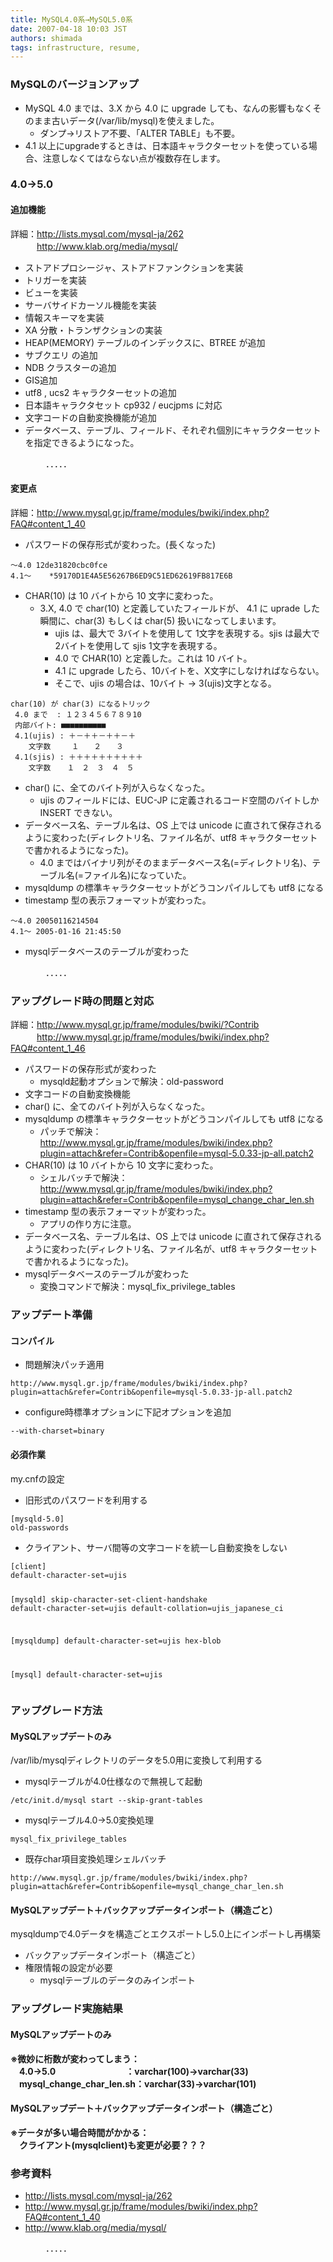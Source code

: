 ```yaml
---
title: MySQL4.0系→MySQL5.0系
date: 2007-04-18 10:03 JST
authors: shimada
tags: infrastructure, resume, 
---
```

<div class="day">
    <div class="body">
    <div class="section">
      <h3><a name="l1"><span class="sanchor"> </span></a>MySQLのバージョンアップ</h3>
<ul>
<li>MySQL 4.0 までは、3.X から 4.0 に upgrade しても、なんの影響もなくそのまま古いデータ(/var/lib/mysql)を使えました。<ul>

<li>ダンプ→リストア不要、「ALTER TABLE」も不要。</li>
</ul></li>
<li>4.1 以上にupgradeするときは、日本語キャラクターセットを使っている場合、注意しなくてはならない点が複数存在します。</li>
</ul>
<!--more-->
<h3><a name="l2"><span class="sanchor"> </span></a>4.0→5.0</h3>
<h4><a name="l3"> </a>追加機能</h4>
<p>詳細：<a href="http://lists.mysql.com/mysql-ja/262" class="external">http://lists.mysql.com/mysql-ja/262</a><br>　　　<a href="http://www.klab.org/media/mysql/" class="external">http://www.klab.org/media/mysql/</a></p>

<ul>
<li>ストアドプロシージャ、ストアドファンクションを実装</li>
<li>トリガーを実装</li>
<li>ビューを実装</li>
<li>サーバサイドカーソル機能を実装</li>
<li>情報スキーマを実装</li>
<li>XA 分散・トランザクションの実装</li>
<li>HEAP(MEMORY) テーブルのインデックスに、BTREE が追加</li>
<li>サブクエリ の追加</li>

<li>NDB クラスターの追加</li>
<li>GIS追加</li>
<li>utf8 , ucs2 キャラクターセットの追加</li>
<li>日本語キャラクタセット cp932 / eucjpms に対応</li>
<li>文字コードの自動変換機能が追加</li>
<li>データベース、テーブル、フィールド、それぞれ個別にキャラクターセットを指定できるようになった。</li>
</ul>
<p>　　　　．．．．．</p>
<h4><a name="l4"> </a>変更点</h4>

<p>詳細：<a href="http://www.mysql.gr.jp/frame/modules/bwiki/index.php?FAQ#content_1_40" class="external">http://www.mysql.gr.jp/frame/modules/bwiki/index.php?FAQ#content_1_40</a></p>
<ul>
<li>パスワードの保存形式が変わった。(長くなった)</li>
</ul>
<pre><code>～4.0	12de31820cbc0fce
4.1～	*59170D1E4A5E56267B6ED9C51ED62619FB817E6B
</code></pre>
<ul>
<li>CHAR(10) は 10 バイトから 10 文字に変わった。<ul>
<li>3.X, 4.0 で char(10) と定義していたフィールドが、 4.1 に uprade した瞬間に、char(3) もしくは char(5) 扱いになってしまいます。<ul>
<li>ujis は、最大で 3バイトを使用して 1文字を表現する。sjis は最大で 2バイトを使用して sjis 1文字を表現する。</li>
<li>4.0 で CHAR(10) と定義した。これは 10 バイト。</li>

<li>4.1 に upgrade したら、10バイトを、X文字にしなければならない。</li>
<li>そこで、ujis の場合は、10バイト -&gt; 3(ujis)文字となる。</li>
</ul></li>
</ul></li>
</ul>
<pre><code>char(10) が char(3) になるトリック
 4.0 まで  : １２３４５６７８９10
 内部バイト: ■■■■■■■■■■
 4.1(ujis) : ＋－＋＋－＋＋－＋
    文字数   　１　　２　　３
 4.1(sjis) : ＋＋＋＋＋＋＋＋＋＋
    文字数 　 １　２　３　４　５
</code></pre>
<ul>
<li>char() に、全てのバイト列が入らなくなった。<ul>
<li>ujis のフィールドには、EUC-JP に定義されるコード空間のバイトしか INSERT できない。</li>
</ul></li>

<li>データベース名、テーブル名は、OS 上では unicode に直されて保存されるように変わった(ディレクトリ名、ファイル名が、utf8 キャラクターセットで書かれるようになった)。<ul>
<li>4.0 まではバイナリ列がそのままデータベース名(=ディレクトリ名)、テーブル名(=ファイル名)になっていた。</li>
</ul></li>
<li>mysqldump の標準キャラクターセットがどうコンパイルしても utf8 になる</li>
<li>timestamp 型の表示フォーマットが変わった。</li>
</ul>
<pre><code>～4.0 20050116214504
4.1～ 2005-01-16 21:45:50
</code></pre>
<ul>
<li>mysqlデータベースのテーブルが変わった<ul>
</ul></li>
</ul>
<p>　　　　．．．．．</p>
<h3><a name="l5"><span class="sanchor"> </span></a>アップグレード時の問題と対応</h3>
<p>詳細：<a href="http://www.mysql.gr.jp/frame/modules/bwiki/?Contrib" class="external">http://www.mysql.gr.jp/frame/modules/bwiki/?Contrib</a><br>　　　<a href="http://www.mysql.gr.jp/frame/modules/bwiki/index.php?FAQ#content_1_46" class="external">http://www.mysql.gr.jp/frame/modules/bwiki/index.php?FAQ#content_1_46</a></p>
<ul>
<li>パスワードの保存形式が変わった<ul>

<li>mysqld起動オプションで解決：old-password</li>
</ul></li>
<li>文字コードの自動変換機能</li>
<li>char() に、全てのバイト列が入らなくなった。</li>
<li>mysqldump の標準キャラクターセットがどうコンパイルしても utf8 になる<ul>
<li>パッチで解決：<a href="http://www.mysql.gr.jp/frame/modules/bwiki/index.php?plugin=attach&amp;refer=Contrib&amp;openfile=mysql-5.0.33-jp-all.patch2" class="external">http://www.mysql.gr.jp/frame/modules/bwiki/index.php?plugin=attach&amp;refer=Contrib&amp;openfile=mysql-5.0.33-jp-all.patch2</a></li>
</ul></li>
<li>CHAR(10) は 10 バイトから 10 文字に変わった。<ul>

<li>シェルバッチで解決：<a href="http://www.mysql.gr.jp/frame/modules/bwiki/index.php?plugin=attach&amp;refer=Contrib&amp;openfile=mysql_change_char_len.sh" class="external">http://www.mysql.gr.jp/frame/modules/bwiki/index.php?plugin=attach&amp;refer=Contrib&amp;openfile=mysql_change_char_len.sh</a></li>
</ul></li>
<li>timestamp 型の表示フォーマットが変わった。<ul>
<li>アプリの作り方に注意。</li>
</ul></li>
<li>データベース名、テーブル名は、OS 上では unicode に直されて保存されるように変わった(ディレクトリ名、ファイル名が、utf8 キャラクターセットで書かれるようになった)。</li>
<li>mysqlデータベースのテーブルが変わった<ul>
<li>変換コマンドで解決：mysql_fix_privilege_tables</li>

</ul></li>
</ul>
<h3><a name="l6"><span class="sanchor"> </span></a>アップデート準備</h3>
<h4><a name="l7"> </a>コンパイル</h4>
<ul>
<li>問題解決パッチ適用</li>
</ul>
<pre><code>http://www.mysql.gr.jp/frame/modules/bwiki/index.php?plugin=attach&amp;refer=Contrib&amp;openfile=mysql-5.0.33-jp-all.patch2
</code></pre>
<ul>

<li>configure時標準オプションに下記オプションを追加</li>
</ul>
<pre><code>--with-charset=binary
</code></pre>
<h4><a name="l8"> </a>必須作業</h4>
<p>my.cnfの設定</p>
<ul>
<li>旧形式のパスワードを利用する</li>
</ul>
<pre><code>[mysqld-5.0]
old-passwords
</code></pre>
<ul>

<li>クライアント、サーバ間等の文字コードを統一し自動変換をしない</li>
</ul>
<pre><code>[client]
default-character-set=ujis

[mysqld]
skip-character-set-client-handshake
default-character-set=ujis
default-collation=ujis_japanese_ci

[mysqldump]
default-character-set=ujis
hex-blob

[mysql]
default-character-set=ujis
</code></pre>
<h3><a name="l9"><span class="sanchor"> </span></a>アップグレード方法</h3>
<h4><a name="l10"> </a>MySQLアップデートのみ</h4>
<p>/var/lib/mysqlディレクトリのデータを5.0用に変換して利用する</p>
<ul>
<li>mysqlテーブルが4.0仕様なので無視して起動</li>
</ul>

<pre><code>/etc/init.d/mysql start --skip-grant-tables
</code></pre>
<ul>
<li>mysqlテーブル4.0→5.0変換処理</li>
</ul>
<pre><code>mysql_fix_privilege_tables
</code></pre>
<ul>
<li>既存char項目変換処理シェルバッチ</li>
</ul>
<pre><code>http://www.mysql.gr.jp/frame/modules/bwiki/index.php?plugin=attach&amp;refer=Contrib&amp;openfile=mysql_change_char_len.sh
</code></pre>
<h4><a name="l11"> </a>MySQLアップデート＋バックアップデータインポート（構造ごと）</h4>

<p>mysqldumpで4.0データを構造ごとエクスポートし5.0上にインポートし再構築</p>
<ul>
<li>バックアップデータインポート（構造ごと）</li>
<li>権限情報の設定が必要<ul>
<li>mysqlテーブルのデータのみインポート</li>
</ul></li>
</ul>
<h3><a name="l12"><span class="sanchor"> </span></a>アップグレード実施結果</h3>
<h4><a name="l13"> </a>MySQLアップデートのみ</h4>

<p><strong>※微妙に桁数が変わってしまう：</strong><br>
<strong>　4.0→5.0　　　　　　　　：varchar(100)→varchar(33)</strong><br>
<strong>　mysql_change_char_len.sh：varchar(33)→varchar(101)</strong><br></p>
<h4><a name="l14"> </a>MySQLアップデート＋バックアップデータインポート（構造ごと）</h4>
<p><strong>※データが多い場合時間がかかる：</strong><br>
<strong>　クライアント(mysqlclient)も変更が必要？？？</strong><br></p>
<h3><a name="l15"><span class="sanchor"> </span></a>参考資料</h3>
<ul>

<li><a href="http://lists.mysql.com/mysql-ja/262" class="external">http://lists.mysql.com/mysql-ja/262</a></li>
<li><a href="http://www.mysql.gr.jp/frame/modules/bwiki/index.php?FAQ#content_1_40" class="external">http://www.mysql.gr.jp/frame/modules/bwiki/index.php?FAQ#content_1_40</a></li>
<li><a href="http://www.klab.org/media/mysql/" class="external">http://www.klab.org/media/mysql/</a></li>
</ul>
<p>　　　　．．．．．</p>
    </div>
  </div>
</div>